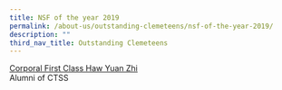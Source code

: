 ```yaml
---
title: NSF of the year 2019
permalink: /about-us/outstanding-clemeteens/nsf-of-the-year-2019/
description: ""
third_nav_title: Outstanding Clemeteens
---
```

[Corporal First Class Haw Yuan Zhi](/files/Outstanding%20Clementeens/A10.pdf)  
Alumni of CTSS
